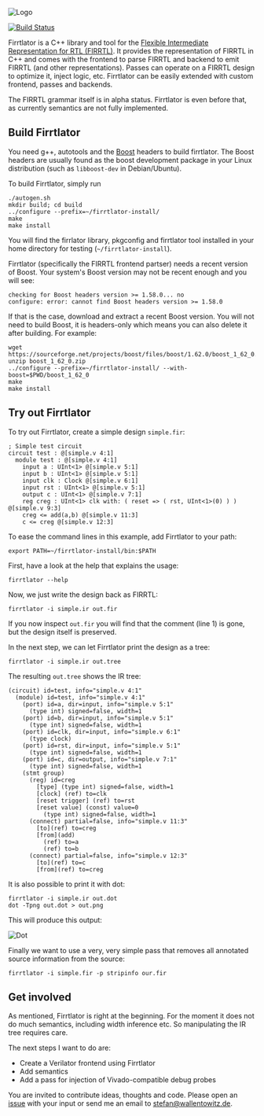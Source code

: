![Logo](http://firrtlator.org/logo_wide.png)

[![Build Status](https://travis-ci.org/SiliconSemantics/firrtlator.svg?branch=master)](https://travis-ci.org/SiliconSemantics/firrtlator)

Firrtlator is a C++ library and tool for the
[Flexible Intermediate Representation for RTL (FIRRTL)](https://github.com/ucb-bar/firrtl). It
provides the representation of FIRRTL in C++ and comes with the
frontend to parse FIRRTL and backend to emit FIRRTL (and other
representations). Passes can operate on a FIRRTL design to optimize
it, inject logic, etc. Firrtlator can be easily extended with custom
frontend, passes and backends.

The FIRRTL grammar itself is in alpha status. Firrtlator is even
before that, as currently semantics are not fully implemented.

## Build Firrtlator

You need g++, autotools and the [Boost](http://www.boost.org/) headers
to build firrtlator. The Boost headers are usually found as the boost
development package in your Linux distribution (such as `libboost-dev`
in Debian/Ubuntu).

To build Firrtlator, simply run

    ./autogen.sh
    mkdir build; cd build
	../configure --prefix=~/firrtlator-install/
	make
	make install

You will find the firrlator library, pkgconfig and firrtlator tool
installed in your home directory for testing (`~/firrtlator-install`).

Firrtlator (specifically the FIRRTL frontend partser) needs a recent
version of Boost. Your system's Boost version may not be recent enough
and you will see:

	checking for Boost headers version >= 1.58.0... no
	configure: error: cannot find Boost headers version >= 1.58.0

If that is the case, download and extract a recent Boost version. You
will not need to build Boost, it is headers-only which means you can
also delete it after building. For example:

	wget https://sourceforge.net/projects/boost/files/boost/1.62.0/boost_1_62_0.zip
	unzip boost_1_62_0.zip
	../configure --prefix=~/firrtlator-install/ --with-boost=$PWD/boost_1_62_0
	make
	make install

## Try out Firrtlator

To try out Firrtlator, create a simple design `simple.fir`:

	; Simple test circuit
	circuit test : @[simple.v 4:1]
	  module test : @[simple.v 4:1]
        input a : UInt<1> @[simple.v 5:1]
        input b : UInt<1> @[simple.v 5:1]
        input clk : Clock @[simple.v 6:1]
        input rst : UInt<1> @[simple.v 5:1]
        output c : UInt<1> @[simple.v 7:1]
        reg creg : UInt<1> clk with: ( reset => ( rst, UInt<1>(0) ) ) @[simple.v 9:3]
        creg <= add(a,b) @[simple.v 11:3]
        c <= creg @[simple.v 12:3]

To ease the command lines in this example, add Firrtlator to your
path:

	export PATH=~/firrtlator-install/bin:$PATH

First, have a look at the help that explains the usage:

    firrtlator --help

Now, we just write the design back as FIRRTL:

    firrtlator -i simple.ir out.fir

If you now inspect `out.fir` you will find that the comment (line 1)
is gone, but the design itself is preserved.

In the next step, we can let Firrtlator print the design as a tree:

	firrtlator -i simple.ir out.tree

The resulting `out.tree` shows the IR tree:

	(circuit) id=test, info="simple.v 4:1"
	  (module) id=test, info="simple.v 4:1"
        (port) id=a, dir=input, info="simple.v 5:1"
          (type int) signed=false, width=1
        (port) id=b, dir=input, info="simple.v 5:1"
          (type int) signed=false, width=1
        (port) id=clk, dir=input, info="simple.v 6:1"
          (type clock)
        (port) id=rst, dir=input, info="simple.v 5:1"
          (type int) signed=false, width=1
        (port) id=c, dir=output, info="simple.v 7:1"
          (type int) signed=false, width=1
        (stmt group)
          (reg) id=creg
            [type] (type int) signed=false, width=1
            [clock] (ref) to=clk
            [reset trigger] (ref) to=rst
            [reset value] (const) value=0
              (type int) signed=false, width=1
          (connect) partial=false, info="simple.v 11:3"
            [to](ref) to=creg
            [from](add)
              (ref) to=a
              (ref) to=b
          (connect) partial=false, info="simple.v 12:3"
            [to](ref) to=c
            [from](ref) to=creg

It is also possible to print it with dot:

    firrtlator -i simple.ir out.dot
    dot -Tpng out.dot > out.png

This will produce this output:

![Dot](http://firrtlator.org/example-simple.png)

Finally we want to use a very, very simple pass that removes all
annotated source information from the source:

    firrtlator -i simple.fir -p stripinfo our.fir

## Get involved

As mentioned, Firrtlator is right at the beginning. For the moment it
does not do much semantics, including width inference etc. So
manipulating the IR tree requires care.

The next steps I want to do are:

 * Create a Verilator frontend using Firrtlator
 * Add semantics
 * Add a pass for injection of Vivado-compatible debug probes

You are invited to contribute ideas, thoughts and code. Please open an
[issue](https://github.com/SiliconSemantics/firrtlator/issues) with
your input or send me an email to
[stefan@wallentowitz.de](mailto:stefan@wallentowitz.de).
